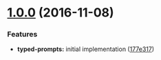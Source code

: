 <a name="1.0.0"></a>
# [1.0.0](https://github.com/TylorS/typed-prompts/compare/177e317...v1.0.0) (2016-11-08)


### Features

* **typed-prompts:** initial implementation ([177e317](https://github.com/TylorS/typed-prompts/commit/177e317))



